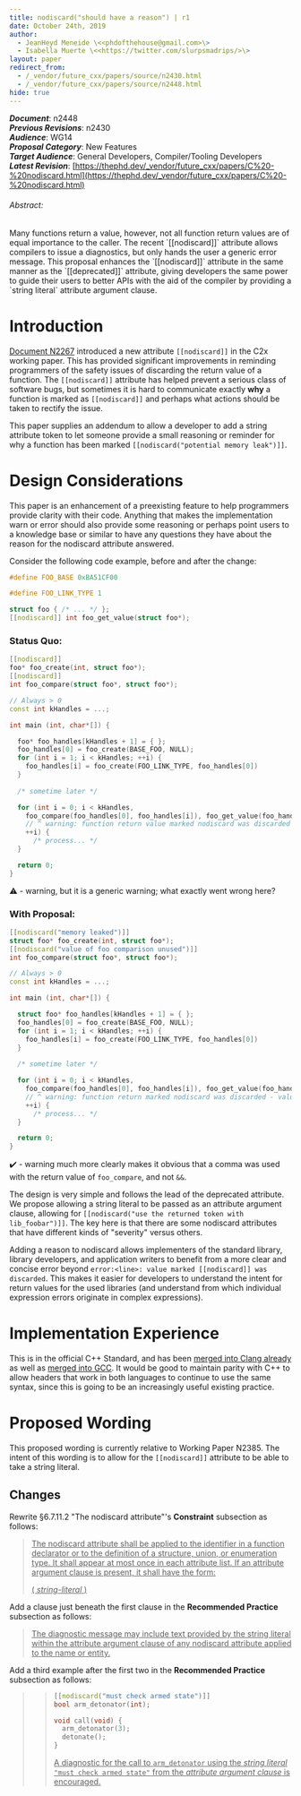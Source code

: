 ```yaml
---
title: nodiscard("should have a reason") | r1
date: October 24th, 2019
author:
  - JeanHeyd Meneide \<<phdofthehouse@gmail.com>\>
  - Isabella Muerte \<<https://twitter.com/slurpsmadrips/>\>
layout: paper
redirect_from:
  - /_vendor/future_cxx/papers/source/n2430.html
  - /_vendor/future_cxx/papers/source/n2448.html
hide: true
---
```


_**Document**_: n2448  
_**Previous Revisions**_: n2430  
_**Audience**_: WG14  
_**Proposal Category**_: New Features  
_**Target Audience**_: General Developers, Compiler/Tooling Developers  
_**Latest Revision**_: [https://thephd.dev/_vendor/future_cxx/papers/C%20-%20nodiscard.html](https://thephd.dev/_vendor/future_cxx/papers/C%20-%20nodiscard.html)

<div class="text-center">
<h6>Abstract:</h6>
<p>
Many functions return a value, however, not all function return values are of equal importance to the caller. The recent `[[nodiscard]]` attribute allows compilers to issue a diagnostics, but only hands the user a generic error message. This proposal enhances the `[[nodiscard]]` attribute in the same manner as the `[[deprecated]]` attribute, giving developers the same power to guide their users to better APIs with the aid of the compiler by providing a `string literal` attribute argument clause.
</p>
</div>

<div class="pagebreak"></div>




# Introduction

[Document N2267](https://www.open-std.org/jtc1/sc22/wg14/www/docs/n2267.pdf) introduced a new attribute `[[nodiscard]]` in the C2x working paper. This has provided significant improvements in reminding programmers of the safety issues of discarding the return value of a function. The `[[nodiscard]]` attribute has helped prevent a serious class of software bugs, but sometimes it is hard to communicate exactly **why** a function is marked as `[[nodiscard]]` and perhaps what actions should be taken to rectify the issue.

This paper supplies an addendum to allow a developer to add a string attribute token to let someone provide a small reasoning or reminder for why a function has been marked `[[nodiscard("potential memory leak")]]`.



# Design Considerations

This paper is an enhancement of a preexisting feature to help programmers provide clarity with their code. Anything that makes the implementation warn or error should also provide some reasoning or perhaps point users to a knowledge base or similar to have any questions they have about the reason for the nodiscard attribute answered.


Consider the following code example, before and after the change:

```c++
#define FOO_BASE 0xBA51CF00

#define FOO_LINK_TYPE 1

struct foo { /* ... */ };
[[nodiscard]] int foo_get_value(struct foo*);
```

### Status Quo:

```c++
[[nodiscard]] 
foo* foo_create(int, struct foo*);
[[nodiscard]] 
int foo_compare(struct foo*, struct foo*);

// Always > 0
const int kHandles = ...;

int main (int, char*[]) {

  foo* foo_handles[kHandles + 1] = { };
  foo_handles[0] = foo_create(BASE_FOO, NULL);
  for (int i = 1; i < kHandles; ++i) {
    foo_handles[i] = foo_create(FOO_LINK_TYPE, foo_handles[0])
  }
  
  /* sometime later */

  for (int i = 0; i < kHandles, 
    foo_compare(foo_handles[0], foo_handles[i]), foo_get_value(foo_handles[i]) > 0; 
    // ^ warning: function return value marked nodiscard was discarded
    ++i) {
      /* process... */
  }

  return 0;
}
```

⚠️ - warning, but it is a generic warning; what exactly went wrong here?

### With Proposal:

```c++
[[nodiscard("memory leaked")]] 
struct foo* foo_create(int, struct foo*);
[[nodiscard("value of foo comparison unused")]] 
int foo_compare(struct foo*, struct foo*);

// Always > 0
const int kHandles = ...;

int main (int, char*[]) {

  struct foo* foo_handles[kHandles + 1] = { };
  foo_handles[0] = foo_create(BASE_FOO, NULL);
  for (int i = 1; i < kHandles; ++i) {
    foo_handles[i] = foo_create(FOO_LINK_TYPE, foo_handles[0])
  }
  
  /* sometime later */

  for (int i = 0; i < kHandles, 
    foo_compare(foo_handles[0], foo_handles[i]), foo_get_value(foo_handles[i]) > 0; 
    // ^ warning: function return marked nodiscard was discarded - value of foo comparison unused
    ++i) {
      /* process... */
  }

  return 0;
}
```

✔️ - warning much more clearly makes it obvious that a comma was used with the return value of `foo_compare`, and not `&&`.


The design is very simple and follows the lead of the deprecated attribute. We propose allowing a string literal to be passed as an attribute argument clause, allowing for `[[nodiscard("use the returned token with lib_foobar")]]`. The key here is that there are some nodiscard attributes that have different kinds of "severity" versus others.

Adding a reason to nodiscard allows implementers of the standard library, library developers, and application writers to benefit from a more clear and concise error beyond `error:<line>: value marked [[nodiscard]] was discarded`. This makes it easier for developers to understand the intent for return values for the used libraries (and understand from which individual expression errors originate in complex expressions).



# Implementation Experience

This is in the official C++ Standard, and has been [merged into Clang already](http://lists.llvm.org/pipermail/cfe-commits/Week-of-Mon-20190715/280158.html) as well as [merged into GCC](https://gcc.gnu.org/bugzilla/show_bug.cgi?id=91368). It would be good to maintain parity with C++ to allow headers that work in both languages to continue to use the same syntax, since this is going to be an increasingly useful existing practice.



# Proposed Wording

This proposed wording is currently relative to Working Paper N2385. The intent of this wording is to allow for the `[[nodiscard]]` attribute to be able to take a string literal.


## Changes

Rewrite §6.7.11.2 "The nodiscard attribute"'s **Constraint** subsection as follows:

> <ins>The nodiscard attribute shall be applied to the identifier in a function declarator or to the definition of a structure, union, or enumeration type. It shall appear at most once in each attribute list. If an attribute argument clause is present, it shall have the form:</ins>
> 
> <ins>( *string-literal* )</ins>

Add a clause just beneath the first clause in the **Recommended Practice** subsection as follows:

> <ins>The diagnostic message may include text provided by the string literal within the attribute argument clause of any nodiscard attribute applied to the name or entity.</ins>

Add a third example after the first two in the **Recommended Practice** subsection as follows:

> > ```c++
> > [[nodiscard("must check armed state")]] 
> > bool arm_detonator(int);
> > 
> > void call(void) {
> >   arm_detonator(3);
> >   detonate();
> > }
> > ```
> > <ins>A diagnostic for the call to `arm_detonator` using the *string literal* `"must check armed state"` from the *attribute argument clause* is encouraged.</ins>
